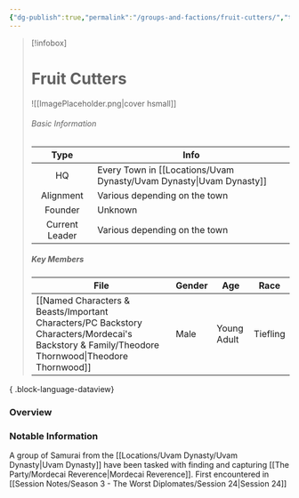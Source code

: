 ```yaml
---
{"dg-publish":true,"permalink":"/groups-and-factions/fruit-cutters/","tags":["Groups"],"updated":"2025-06-10T19:02:58.045+01:00"}
---
```


> [!infobox]
> 
> # Fruit Cutters
> ![[ImagePlaceholder.png\|cover hsmall]]
> ###### Basic Information
> 
>  Type | Info |
> :----: | --- |
>  HQ | Every Town in [[Locations/Uvam Dynasty/Uvam Dynasty\|Uvam Dynasty]] |
>  Alignment | Various depending on the town |
>  Founder | Unknown |
>  Current Leader | Various depending on the town |
>  ##### Key Members
>   | File                                                                                                                                               | Gender | Age         | Race     |
> | -------------------------------------------------------------------------------------------------------------------------------------------------- | ------ | ----------- | -------- |
> | [[Named Characters & Beasts/Important Characters/PC Backstory Characters/Mordecai's Backstory & Family/Theodore Thornwood\|Theodore Thornwood]] | Male   | Young Adult | Tiefling |
> 
{ .block-language-dataview}

### Overview


### Notable Information

A group of Samurai from the [[Locations/Uvam Dynasty/Uvam Dynasty\|Uvam Dynasty]] have been tasked with finding and capturing [[The Party/Mordecai Reverence\|Mordecai Reverence]]. First encountered in [[Session Notes/Season 3 - The Worst Diplomates/Session 24\|Session 24]]